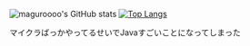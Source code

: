 ![maguroooo's GitHub stats](https://github-readme-stats.vercel.app/api?username=maguroooo&count_private=true)
[![Top Langs](https://github-readme-stats.vercel.app/api/top-langs/?username=maguroooo&layout=compact)](https://github.com/maguroooo/github-readme-stats)

マイクラばっかやってるせいでJavaすごいことになってしまった
